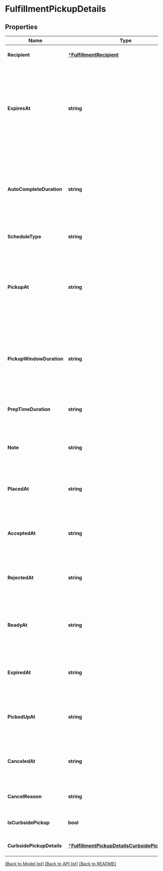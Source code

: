 # FulfillmentPickupDetails

## Properties
Name | Type | Description | Notes
------------ | ------------- | ------------- | -------------
**Recipient** | [***FulfillmentRecipient**](FulfillmentRecipient.md) |  | [optional] [default to null]
**ExpiresAt** | **string** | The [timestamp](https://developer.squareup.com/docs/build-basics/working-with-dates) indicating when this fulfillment expires if it is not marked in progress. The timestamp must be in RFC 3339 format (for example, \&quot;2016-09-04T23:59:33.123Z\&quot;). The expiration time can only be set up to 7 days in the future. If &#x60;expires_at&#x60; is not set, any new payments attached to the order are automatically completed. | [optional] [default to null]
**AutoCompleteDuration** | **string** | The duration of time after which an in progress pickup fulfillment is automatically moved to the &#x60;COMPLETED&#x60; state. The duration must be in RFC 3339 format (for example, \&quot;P1W3D\&quot;).  If not set, this pickup fulfillment remains in progress until it is canceled or completed. | [optional] [default to null]
**ScheduleType** | **string** | The schedule type of the pickup fulfillment. Defaults to &#x60;SCHEDULED&#x60;. | [optional] [default to null]
**PickupAt** | **string** | The [timestamp](https://developer.squareup.com/docs/build-basics/working-with-dates) that represents the start of the pickup window. Must be in RFC 3339 timestamp format, e.g., \&quot;2016-09-04T23:59:33.123Z\&quot;.  For fulfillments with the schedule type &#x60;ASAP&#x60;, this is automatically set to the current time plus the expected duration to prepare the fulfillment. | [optional] [default to null]
**PickupWindowDuration** | **string** | The window of time in which the order should be picked up after the &#x60;pickup_at&#x60; timestamp. Must be in RFC 3339 duration format, e.g., \&quot;P1W3D\&quot;. Can be used as an informational guideline for merchants. | [optional] [default to null]
**PrepTimeDuration** | **string** | The duration of time it takes to prepare this fulfillment. The duration must be in RFC 3339 format (for example, \&quot;P1W3D\&quot;). | [optional] [default to null]
**Note** | **string** | A note to provide additional instructions about the pickup fulfillment displayed in the Square Point of Sale application and set by the API. | [optional] [default to null]
**PlacedAt** | **string** | The [timestamp](https://developer.squareup.com/docs/build-basics/working-with-dates) indicating when the fulfillment was placed. The timestamp must be in RFC 3339 format (for example, \&quot;2016-09-04T23:59:33.123Z\&quot;). | [optional] [default to null]
**AcceptedAt** | **string** | The [timestamp](https://developer.squareup.com/docs/build-basics/working-with-dates) indicating when the fulfillment was marked in progress. The timestamp must be in RFC 3339 format (for example, \&quot;2016-09-04T23:59:33.123Z\&quot;). | [optional] [default to null]
**RejectedAt** | **string** | The [timestamp](https://developer.squareup.com/docs/build-basics/working-with-dates) indicating when the fulfillment was rejected. The timestamp must be in RFC 3339 format (for example, \&quot;2016-09-04T23:59:33.123Z\&quot;). | [optional] [default to null]
**ReadyAt** | **string** | The [timestamp](https://developer.squareup.com/docs/build-basics/working-with-dates) indicating when the fulfillment is marked as ready for pickup. The timestamp must be in RFC 3339 format (for example, \&quot;2016-09-04T23:59:33.123Z\&quot;). | [optional] [default to null]
**ExpiredAt** | **string** | The [timestamp](https://developer.squareup.com/docs/build-basics/working-with-dates) indicating when the fulfillment expired. The timestamp must be in RFC 3339 format (for example, \&quot;2016-09-04T23:59:33.123Z\&quot;). | [optional] [default to null]
**PickedUpAt** | **string** | The [timestamp](https://developer.squareup.com/docs/build-basics/working-with-dates) indicating when the fulfillment was picked up by the recipient. The timestamp must be in RFC 3339 format (for example, \&quot;2016-09-04T23:59:33.123Z\&quot;). | [optional] [default to null]
**CanceledAt** | **string** | The [timestamp](https://developer.squareup.com/docs/build-basics/working-with-dates) indicating when the fulfillment was canceled. The timestamp must be in RFC 3339 format (for example, \&quot;2016-09-04T23:59:33.123Z\&quot;). | [optional] [default to null]
**CancelReason** | **string** | A description of why the pickup was canceled. The maximum length: 100 characters. | [optional] [default to null]
**IsCurbsidePickup** | **bool** | If set to &#x60;true&#x60;, indicates that this pickup order is for curbside pickup, not in-store pickup. | [optional] [default to null]
**CurbsidePickupDetails** | [***FulfillmentPickupDetailsCurbsidePickupDetails**](FulfillmentPickupDetailsCurbsidePickupDetails.md) |  | [optional] [default to null]

[[Back to Model list]](../README.md#documentation-for-models) [[Back to API list]](../README.md#documentation-for-api-endpoints) [[Back to README]](../README.md)

